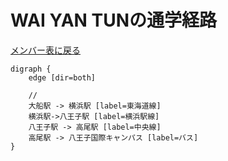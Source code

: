 # WAI YAN TUNの通学経路

[メンバー表に戻る](member.md#メンバー表)

```graphviz
digraph {
    edge [dir=both]

    // 
    大船駅 -> 横浜駅 [label=東海道線]
    横浜駅->八王子駅 [label=横浜駅線]
    八王子駅 -> 高尾駅 [label=中央線]
    高尾駅 -> 八王子国際キャンパス [label=バス]
}
```
